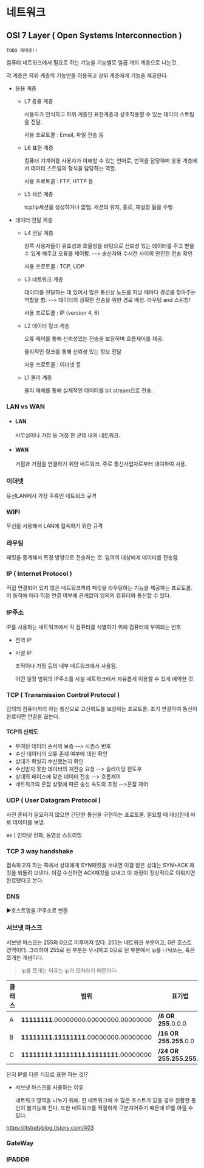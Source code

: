 # 네트워크

## OSI 7 Layer ( Open Systems Interconnection ) 

`TODO 제대로!!`

컴퓨터 네트워크에서 필요로 하는 기능을 기능별로 일곱 개의 계층으로 나눈것.

각 계층은 하위 계층의 기능만을 이용하고 상위 계층에게 기능을 제공한다.

- 응용 계층

  - L7 응용 계층

    사용자가 인식하고 하위 계층인 표현계층과 상호작용할 수 있는 데이터 스트림을 전달.

    사용 프로토콜 : Email, 파일 전송 등

  - L6 표현 계층

    컴퓨터 기계어를 사용자가 이해할 수 있는 언어로, 번역을 담당하며 응용 계층에서 데이터 스트림의 형식을 담당하는 역할.

    사용 프로토콜 : FTP, HTTP 등

  - L5 세션 계층

    tcp/ip세션을 생성하거나 없앰. 세션의 유지, 종료, 재설정 들을 수행

- 데이터 전달 계층

  - L4 전달 계층

    양쪽 사용자들이 유효성과 효율성을 바탕으로 신뢰성 있는 데이터를 주고 받을 수 있게 해주고 오류를 제어함. --> 송신자와 수시잔 사이의 안전한 전송 확인

    사용 프로토콜 : TCP, UDP

  - L3 네트워크 계층

    데이터를 전달하는 데 있어서 많은 통신상 노드를 지날 때마다 경로를 찾아주는 역할을 함. --> 데이터의 정확한 전송을 위한 경로 배정. 라우팅 and 스위칭!

    사용 프로토콜 : IP (version 4, 6)

  - L2 데이터 링크 계층

    오류 제어를 통해 신뢰성있는 전송을 보장하며 흐름제어를 제공.

    물리적인 링크를 통해 신뢰성 있는 정보 전달

    사용 프로토콜 : 이더넷 등

  - L1 물리 계층

    물리 매체를 통해 실제적인 데이터를 bit stream으로 전송.



### LAN vs WAN

- #### LAN

  사무실이나 가정 등 거점 한 군데 내의 네트워크.

- #### WAN

  거점과 거점을 연결하기 위한 네트워크. 주로 통신사업자로부터 대여하여 사용.

### 이더넷

유선LAN에서 가장 주류인 네트워크 규격

### WIFI

무선을 사용해서 LAN에 접속하기 위한 규격

### 라우팅

패킷을 중계해서 특정 방향으로 전송하는 것. 임의의 대상에게 데이터를 전송함.

### IP ( Internet Protocol )

직접 연결되어 있지 않은 네트워크끼리 패킷을 라우팅하는 기능을 제공하는 프로토콜. 이 동작에 따라 직접 연결 여부에 관계없이 임의의 컴퓨터와 통신할 수 있다.

### IP주소

IP를 사용하는 네트워크에서 각 컴퓨터를 식별하기 위해 컴퓨터에 부여되는 번호

- 전역 IP

- 사설 IP 

  조직이나 가정 등의 내부 네트워크에서 사용됨.

  어떤 일정 범위의 IP주소를 사설 네트워크에서 자유롭게 이용할 수 있게 예약한 것.

### TCP ( Transmission Control Protocol )

임의의 컴퓨터끼리 하는 통신으로 고신뢰도를 보장하는 프로토콜. 초기 연결하여 통신이 완료되면 연결을 끊는다.

#### TCP의 신뢰도

- 부여된 데이터 순서의 보증 --> 시퀀스 번호
- 수신 데이터의 오류 존재 여부에 대한 확인
- 상대가 확실히 수신했는지 확인
- 수신받지 못한 데이터의 재전송 요청 --> 슬라이딩 윈도우
- 상대의 페이스에 맞춘 데이터 전송 --> 흐름제어
- 네트워크의 혼잡 상황에 따른 송신 속도의 조정 -->혼잡 제어

### UDP ( User Datagram Protocol )

사전 준비가 필요하지 않으면 간단한 통신을 구현하는 포로토콜. 필요할 때 대상한테 바로 데이터를 보냄.

ex ) 인터넷 전화, 동영상 스트리밍

### TCP 3 way handshake

접속하고자 하는 쪽에서 상대에게 SYN패킷을 보내면 이걸 받은 상대는 SYN+ACK 패킷을 되돌려 보낸다. 이걸 수신하면 ACK패킷을 보내고 이 과정이 정상적으로 이뤄지면 완료됐다고 본다.

### DNS

:arrow_forward:호스트명을 IP주소로 변환

### 서브넷 마스크

서브넷 마스크는 255와 0으로 이루어져 있다. 255는 네트워크 부분이고, 0은 호스트 영역이다. 그리하여 255로 된 부분은 무시하고 0으로 된 부분에서 ip를 나눠쓰는, 혹은 쪼개는 개념이다.

> ip를 쪼개는 이유는 ip가 모자라기 때문이다.

| 클래스 | 범위                                    | 표기법                   |
| ------ | --------------------------------------- | ------------------------ |
| A      | **11111111**.00000000.00000000.00000000 | **/8 OR 255**.0.0.0      |
| B      | **11111111.11111111**.00000000.00000000 | **/16 OR 255.255**.0.0   |
| C      | **11111111.11111111.11111111**.00000000 | **/24 OR 255.255.255**.0 |

단지 IP를 다른 식으로 표현 하는 것!?

- 서브넷 마스크를 사용하는 이유

  네트워크 영역을 나누기 위해. 한 네트워크에 수 많은 호스트가 있을 경우 원활한 통신이 불가능해 진다. 또한 네트워크를 적절하게 구분지어주기 때문에 IP를 아낄 수 있다.

<https://itstudyblog.tistory.com/403>

### GateWay

### IPADDR

